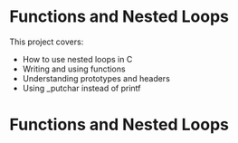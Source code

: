 # Functions and Nested Loops

This project covers:
- How to use nested loops in C
- Writing and using functions
- Understanding prototypes and headers
- Using _putchar instead of printf
# Functions and Nested Loops
